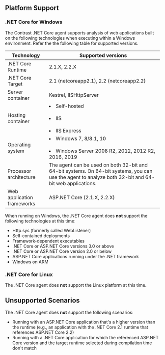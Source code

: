 
<!--
title: "Contrast .NET Core Agent Supported Technologies"
description: "Contrast .NET Core agent supported technologies"
tags: "installation agent .NET Core windows azure supported technologies"
-->

## Platform Support

### .NET Core for Windows

The Contrast .NET Core agent supports analysis of web applications built on the following technologies when executing within a Windows environment. Refer the the following table for supported versions.

| Technology                 | Supported versions                       |
| -------------------------- | ---------------------------------------- |
| .NET Core Runtime          | 2.1.X, 2.2.X                             |
| .NET Core Target           | 2.1 (netcoreapp2.1), 2.2 (netcoreapp2.2) |
| Server container           | Kestrel, IISHttpServer                   |
| Hosting container          | <li>Self-hosted</li><br /> <li>IIS</li><br /><li>IIS Express</li> |
| Operating system           | <li>Windows 7, 8/8.1, 10</li><br/> <li>Windows Server 2008 R2, 2012, 2012 R2, 2016, 2019</li> |
| Processor architecture     | The agent can be used on both 32-bit and 64-bit systems. On 64-bit systems, you can use the agent to analyze both 32-bit and 64-bit web applications. |
| Web application frameworks | ASP.NET Core (2.1.X, 2.2.X)              |

When running on Windows, the .NET Core agent does **not** support the following technologies at this time:

* Http.sys (formerly called WebListener)
* Self-contained deployments
* Framework-dependent executables
* .NET Core or ASP.NET Core versions 3.0 or above
* .NET Core or ASP.NET Core version 2.0 or below
* ASP.NET Core applications running under the .NET framework
* Windows on ARM

### .NET Core for Linux

The .NET Core agent does **not** support the Linux platform at this time.

## Unsupported Scenarios

The .NET Core agent does **not** support the following scenarios:

* Running with an ASP.NET Core application that's a higher version than the runtime (e.g., an application with the .NET Core 2.1 runtime that references ASP.NET Core 2.2)
* Running with a .NET Core application for which the referenced ASP.NET Core version and the target runtime selected during compilation time don't match
